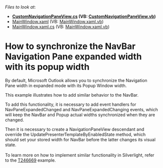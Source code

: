 <!-- default file list -->
*Files to look at*:

* **[CustomNavigationPaneView.cs](./CS/NavBarSample/CustomNavigationPaneView.cs) (VB: [CustomNavigationPaneView.vb](./VB/NavBarSample/CustomNavigationPaneView.vb))**
* [MainWindow.xaml](./CS/NavBarSample/MainWindow.xaml) (VB: [MainWindow.xaml.vb](./VB/NavBarSample/MainWindow.xaml.vb))
* [MainWindow.xaml.cs](./CS/NavBarSample/MainWindow.xaml.cs) (VB: [MainWindow.xaml.vb](./VB/NavBarSample/MainWindow.xaml.vb))
<!-- default file list end -->
# How to synchronize the NavBar Navigation Pane expanded width with its popup width


<p>By default, Microsoft Outlook allows you to synchronize the Navigation Pane width in expanded mode with its Popup Window width.</p>
<p>This example illustrates how to add similar behavior to the NavBar.</p>
<p>To add this functionality, it is necessary to add event handlers for NavPaneExpandedChanged and NavPaneExpandedChanging events, which will keep the NavBar and Popup actual widths synchronized when they are changed.</p>
<p>Then it is necessary to create a NavigationPaneView descendant and override the UpdatePresenterTemplateByEnabledState method, which should set your stored width for NavBar before the latter changes its visual state.<br /><br />To learn more on how to implement similar functionality in Silverlight, refer to the <a href="https://www.devexpress.com/Support/Center/p/T246669">T246669</a> example.</p>

<br/>


